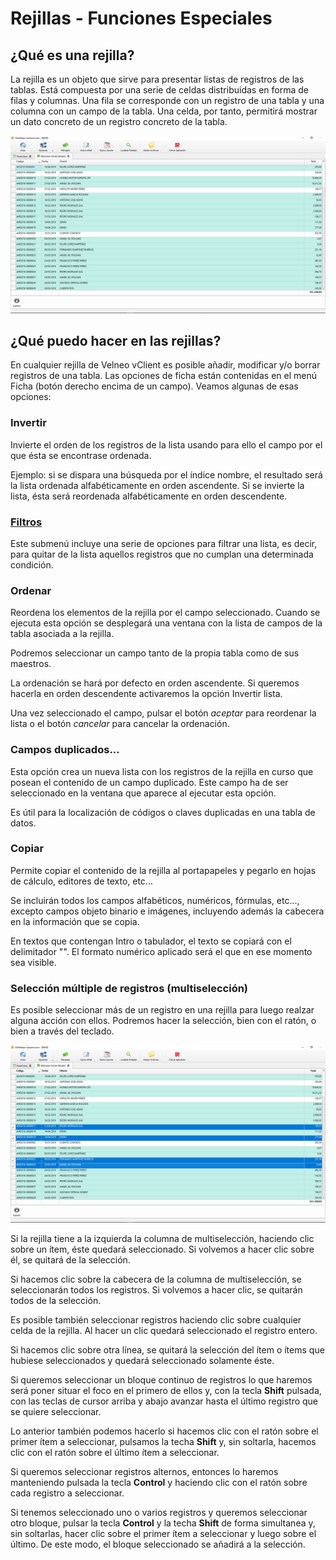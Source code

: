 # Rejillas - Funciones Especiales

## ¿Qué es una rejilla?

 La rejilla es un objeto que sirve para presentar listas de registros de las tablas. Está compuesta por una serie de celdas distribuidas en forma de filas y columnas. Una fila se corresponde con un registro de una tabla y una columna con un campo de la tabla. Una celda, por tanto, permitirá mostrar un dato concreto de un registro concreto de la tabla.

![](../.gitbook/assets/image%20%28292%29.png)

## ¿Qué puedo hacer en las rejillas?

En cualquier rejilla de Velneo vClient es posible añadir, modificar y/o borrar registros de una tabla. Las opciones de ficha están contenidas en el menú Ficha \(botón derecho encima de un campo\). Veamos algunas de esas opciones:

### Invertir <a id="selecci&#xF3;n-m&#xFA;ltiple-de-registros-multiselecci&#xF3;n"></a>

Invierte el orden de los registros de la lista usando para ello el campo por el que ésta se encontrase ordenada.

Ejemplo: si se dispara una búsqueda por el índice nombre, el resultado será la lista ordenada alfabéticamente en orden ascendente. Si se invierte la lista, ésta será reordenada alfabéticamente en orden descendente.

### [Filtros](../tutoriales/uso-de-los-nuevos-filtros-rapidos.md) <a id="selecci&#xF3;n-m&#xFA;ltiple-de-registros-multiselecci&#xF3;n"></a>

Este submenú incluye una serie de opciones para filtrar una lista, es decir, para quitar de la lista aquellos registros que no cumplan una determinada condición.

### Ordenar <a id="selecci&#xF3;n-m&#xFA;ltiple-de-registros-multiselecci&#xF3;n"></a>

Reordena los elementos de la rejilla por el campo seleccionado. Cuando se ejecuta esta opción se desplegará una ventana con la lista de campos de la tabla asociada a la rejilla.

Podremos seleccionar un campo tanto de la propia tabla como de sus maestros.

La ordenación se hará por defecto en orden ascendente. Si queremos hacerla en orden descendente activaremos la opción Invertir lista.

Una vez seleccionado el campo, pulsar el botón _aceptar_ para reordenar la lista o el botón _cancelar_ para cancelar la ordenación.

### Campos duplicados... <a id="selecci&#xF3;n-m&#xFA;ltiple-de-registros-multiselecci&#xF3;n"></a>

Esta opción crea un nueva lista con los registros de la rejilla en curso que posean el contenido de un campo duplicado. Este campo ha de ser seleccionado en la ventana que aparece al ejecutar esta opción.

Es útil para la localización de códigos o claves duplicadas en una tabla de datos.

### Copiar <a id="selecci&#xF3;n-m&#xFA;ltiple-de-registros-multiselecci&#xF3;n"></a>

Permite copiar el contenido de la rejilla al portapapeles y pegarlo en hojas de cálculo, editores de texto, etc...

Se incluirán todos los campos alfabéticos, numéricos, fórmulas, etc..., excepto campos objeto binario e imágenes, incluyendo además la cabecera en la información que se copia.

En textos que contengan Intro o tabulador, el texto se copiará con el delimitador "". El formato numérico aplicado será el que en ese momento sea visible.

### Selección múltiple de registros \(multiselección\) <a id="selecci&#xF3;n-m&#xFA;ltiple-de-registros-multiselecci&#xF3;n"></a>

Es posible seleccionar más de un registro en una rejilla para luego realzar alguna acción con ellos. Podremos hacer la selección, bien con el ratón, o bien a través del teclado.

![](../.gitbook/assets/image%20%28101%29.png)

Si la rejilla tiene a la izquierda la columna de multiselección, haciendo clic sobre un ítem, éste quedará seleccionado. Si volvemos a hacer clic sobre él, se quitará de la selección.

Si hacemos clic sobre la cabecera de la columna de multiselección, se seleccionarán todos los registros. Si volvemos a hacer clic, se quitarán todos de la selección.

Es posible también seleccionar registros haciendo clic sobre cualquier celda de la rejilla. Al hacer un clic quedará seleccionado el registro entero.

Si hacemos clic sobre otra línea, se quitará la selección del ítem o ítems que hubiese seleccionados y quedará seleccionado solamente éste.

Si queremos seleccionar un bloque continuo de registros lo que haremos será poner situar el foco en el primero de ellos y, con la tecla **Shift** pulsada, con las teclas de cursor arriba y abajo avanzar hasta el último registro que se quiere seleccionar.

Lo anterior también podemos hacerlo si hacemos clic con el ratón sobre el primer ítem a seleccionar, pulsamos la techa **Shift** y, sin soltarla, hacemos clic con el ratón sobre el último ítem a seleccionar.

Si queremos seleccionar registros alternos, entonces lo haremos manteniendo pulsada la tecla **Control** y haciendo clic con el ratón sobre cada registro a seleccionar.

Si tenemos seleccionado uno o varios registros y queremos seleccionar otro bloque, pulsar la tecla **Control** y la techa **Shift** de forma simultanea y, sin soltarlas, hacer clic sobre el primer ítem a seleccionar y luego sobre el último. De este modo, el bloque seleccionado se añadirá a la selección.

